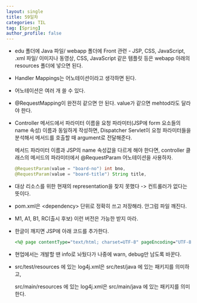 ```yaml
---
layout: single
title: 59일차
categories: TIL
tag: [Spring]
author_profile: false
---
```


* edu 폴더에 Java 파일/ webapp 폴더에 Front 관련 - JSP, CSS, JavaScript, .xml 파일/  이미지나 동영상, CSS,  JavaScript 같은 템플릿 등은 webapp 아래의 resources 폴더에 넣으면 된다.

* Handler Mappings는 어노테이션이라고 생각하면 된다.

* 어노테이션은 여러 개 쓸 수 있다.

* @RequestMapping이 완전히 같으면 안 된다. value가 같으면 mehtod라도 달라야 한다.

* Controller 메서드에서 파라미터 이름을 요청 파라미터(JSP에 form 요소들의 name 속성) 이름과 동일하게 작성하면, Dispatcher Servlet이 요청 파라미터들을 분석해서 메서드를 호출할 때 argument로 전달해준다. 

  메서드 파라미터 이름과 JSP의 name 속성값을 다르게 해야 한다면, controller 클래스의 메서드의 파라미터에서 @RequestParam 어노테이션을 사용하자.

  ```java
  @RequestParam(value = "board-no") int bno, 
  @RequestParam(value = "board-title") String title,
  ```

* 대상 리소스를 위한 현재의 representation을 찾지 못했다 -> 컨트롤러가 없다는 뜻이다.

* pom.xml은 \<dependency> 단위로 정확히 쓰고 저장해라. 안그럼 파일 깨진다.

* M1, A1, B1, RC(출시 후보) 이런 버전은 가능한 받지 마라. 

* 한글이 깨지면 JSP에 아래 코드를 추가한다.

  ```jsp
  <%@ page contentType="text/html; charset=UTF-8" pageEncoding="UTF-8" %>
  ```

* 현업에서는 개발할 땐 info로 놔뒀다가 나중에 warn, debug만 남도록 바꾼다.

* src/test/resources 에 있는 log4j.xml은 src/test/java 에 있는 패키지를 의미하고,

  src/main/resources 에 있는 log4j.xml은 src/main/java 에 있는 패키지를 의미한다.
